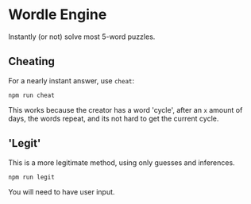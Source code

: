 # Wordle Engine
Instantly (or not) solve most 5-word puzzles.

## Cheating
For a nearly instant answer, use `cheat`:
```
npm run cheat
```

This works because the creator has a word 'cycle', after an `x` amount of days, the words repeat, and its not hard to get the current cycle.

## 'Legit'
This is a more legitimate method, using only guesses and inferences.
```
npm run legit
```

You will need to have user input.